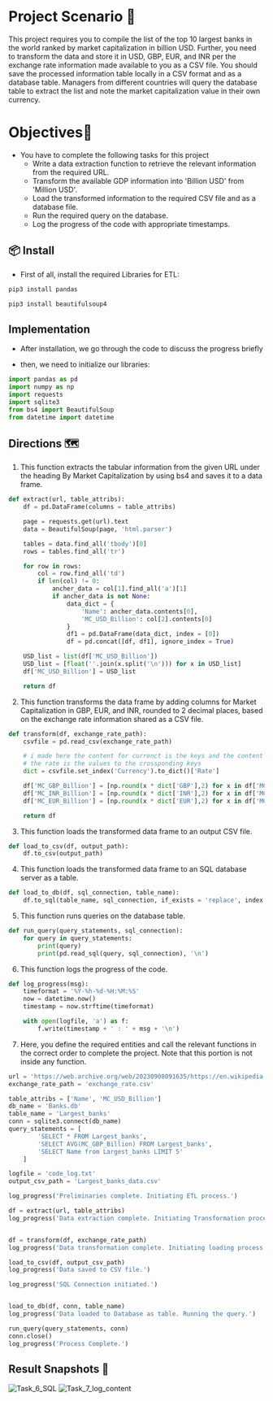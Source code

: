 # Project Scenario 🎩
This project requires you to compile the list of the top 10 largest banks in the world ranked by market capitalization in billion USD. Further, you need to transform the data and store it in USD, GBP, EUR, and INR per the exchange rate information made available to you as a CSV file. You should save the processed information table locally in a CSV format and as a database table. Managers from different countries will query the database table to extract the list and note the market capitalization value in their own currency.

# Objectives📝
* You have to complete the following tasks for this project
  - Write a data extraction function to retrieve the relevant information from the required URL.
  - Transform the available GDP information into 'Billion USD' from 'Million USD'.
  - Load the transformed information to the required CSV file and as a database file.
  - Run the required query on the database.
  - Log the progress of the code with appropriate timestamps.

## 📦 Install

- First of all, install the required Libraries for ETL:

```bash
pip3 install pandas
```

```bash
pip3 install beautifulsoup4
```

## Implementation
- After installation, we go through the code to discuss the progress briefly

- then, we need to initialize our libraries:
```python
import pandas as pd 
import numpy as np 
import requests
import sqlite3
from bs4 import BeautifulSoup
from datetime import datetime
```  

## Directions 🗺
1. This function extracts the tabular information from the given URL under the heading By Market Capitalization by using bs4 and saves it to a data frame.
```python
def extract(url, table_attribs):
    df = pd.DataFrame(columns = table_attribs)

    page = requests.get(url).text
    data = BeautifulSoup(page, 'html.parser')

    tables = data.find_all('tbody')[0]
    rows = tables.find_all('tr')

    for row in rows:
        col = row.find_all('td')
        if len(col) != 0:
            ancher_data = col[1].find_all('a')[1]
            if ancher_data is not None:
                data_dict = {
                    'Name': ancher_data.contents[0],
                    'MC_USD_Billion': col[2].contents[0]
                }
                df1 = pd.DataFrame(data_dict, index = [0])
                df = pd.concat([df, df1], ignore_index = True)

    USD_list = list(df['MC_USD_Billion'])
    USD_list = [float(''.join(x.split('\n'))) for x in USD_list]
    df['MC_USD_Billion'] = USD_list

    return df
```

2. This function transforms the data frame by adding columns for Market Capitalization in GBP, EUR, and INR, rounded to 2 decimal places, based on the exchange rate information shared as a CSV file.
```python
def transform(df, exchange_rate_path):
    csvfile = pd.read_csv(exchange_rate_path)

    # i made here the content for currenct is the keys and the content of 
    # the rate is the values to the crossponding keys
    dict = csvfile.set_index('Currency').to_dict()['Rate']

    df['MC_GBP_Billion'] = [np.round(x * dict['GBP'],2) for x in df['MC_USD_Billion']]
    df['MC_INR_Billion'] = [np.round(x * dict['INR'],2) for x in df['MC_USD_Billion']]
    df['MC_EUR_Billion'] = [np.round(x * dict['EUR'],2) for x in df['MC_USD_Billion']]

    return df
```

3. This function loads the transformed data frame to an output CSV file.
```python
def load_to_csv(df, output_path):
    df.to_csv(output_path)
```

4. This function loads the transformed data frame to an SQL database server as a table.
```python
def load_to_db(df, sql_connection, table_name):
    df.to_sql(table_name, sql_connection, if_exists = 'replace', index = False)
```

5. This function runs queries on the database table.
```python
def run_query(query_statements, sql_connection):
    for query in query_statements:
        print(query)
        print(pd.read_sql(query, sql_connection), '\n')
```

6. This function logs the progress of the code.
```python
def log_progress(msg):
    timeformat = '%Y-%h-%d-%H:%M:%S'
    now = datetime.now()
    timestamp = now.strftime(timeformat)

    with open(logfile, 'a') as f:
        f.write(timestamp + ' : ' + msg + '\n')
```

7. Here, you define the required entities and call the relevant functions in the correct order to complete the project. Note that this portion is not inside any function.
```python
url = 'https://web.archive.org/web/20230908091635/https://en.wikipedia.org/wiki/List_of_largest_banks'
exchange_rate_path = 'exchange_rate.csv'

table_attribs = ['Name', 'MC_USD_Billion']
db_name = 'Banks.db'
table_name = 'Largest_banks'
conn = sqlite3.connect(db_name)
query_statements = [
        'SELECT * FROM Largest_banks',
        'SELECT AVG(MC_GBP_Billion) FROM Largest_banks',
        'SELECT Name from Largest_banks LIMIT 5'
    ]

logfile = 'code_log.txt'
output_csv_path = 'Largest_banks_data.csv'

log_progress('Preliminaries complete. Initiating ETL process.')

df = extract(url, table_attribs)
log_progress('Data extraction complete. Initiating Transformation process.')


df = transform(df, exchange_rate_path)
log_progress('Data transformation complete. Initiating loading process.')

load_to_csv(df, output_csv_path)
log_progress('Data saved to CSV file.')

log_progress('SQL Connection initiated.')


load_to_db(df, conn, table_name)
log_progress('Data loaded to Database as table. Running the query.')

run_query(query_statements, conn)
conn.close()
log_progress('Process Complete.')
```
## Result Snapshots 📸
![Task_6_SQL](https://github.com/shubhambhoge/Banks_Etl/assets/91431332/6ad7328e-b091-4859-ad86-b6f0f23a99ff)
![Task_7_log_content](https://github.com/shubhambhoge/Banks_Etl/assets/91431332/5bf2d07f-6456-4267-932e-4c8470b2d453)


